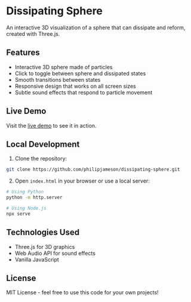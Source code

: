 # Dissipating Sphere

An interactive 3D visualization of a sphere that can dissipate and reform, created with Three.js.

## Features

- Interactive 3D sphere made of particles
- Click to toggle between sphere and dissipated states
- Smooth transitions between states
- Responsive design that works on all screen sizes
- Subtle sound effects that respond to particle movement

## Live Demo

Visit the [live demo](https://philipjameson.github.io/dissipating-sphere/) to see it in action.

## Local Development

1. Clone the repository:
```bash
git clone https://github.com/philipjameson/dissipating-sphere.git
```

2. Open `index.html` in your browser or use a local server:
```bash
# Using Python
python -m http.server

# Using Node.js
npx serve
```

## Technologies Used

- Three.js for 3D graphics
- Web Audio API for sound effects
- Vanilla JavaScript

## License

MIT License - feel free to use this code for your own projects! 